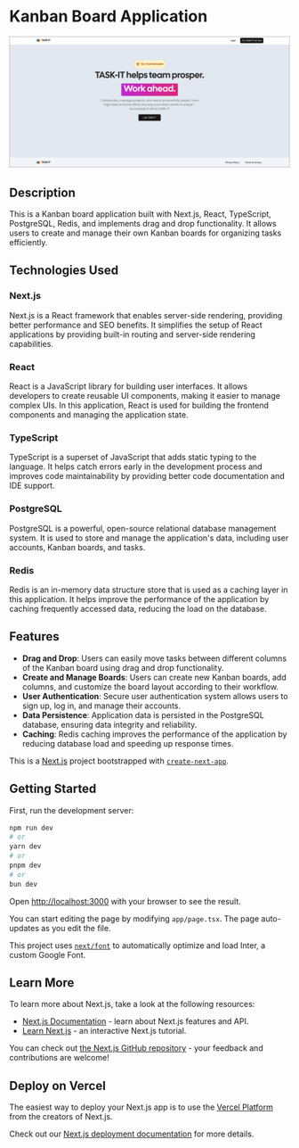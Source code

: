 # Kanban Board Application

![Kanban Board Application](screenshots/task-it-landing-page.png)

## Description

This is a Kanban board application built with Next.js, React, TypeScript, PostgreSQL, Redis, and implements drag and drop functionality. It allows users to create and manage their own Kanban boards for organizing tasks efficiently.

## Technologies Used

### Next.js

Next.js is a React framework that enables server-side rendering, providing better performance and SEO benefits. It simplifies the setup of React applications by providing built-in routing and server-side rendering capabilities.

### React

React is a JavaScript library for building user interfaces. It allows developers to create reusable UI components, making it easier to manage complex UIs. In this application, React is used for building the frontend components and managing the application state.

### TypeScript

TypeScript is a superset of JavaScript that adds static typing to the language. It helps catch errors early in the development process and improves code maintainability by providing better code documentation and IDE support.

### PostgreSQL

PostgreSQL is a powerful, open-source relational database management system. It is used to store and manage the application's data, including user accounts, Kanban boards, and tasks.

### Redis

Redis is an in-memory data structure store that is used as a caching layer in this application. It helps improve the performance of the application by caching frequently accessed data, reducing the load on the database.

## Features

- **Drag and Drop**: Users can easily move tasks between different columns of the Kanban board using drag and drop functionality.
- **Create and Manage Boards**: Users can create new Kanban boards, add columns, and customize the board layout according to their workflow.
- **User Authentication**: Secure user authentication system allows users to sign up, log in, and manage their accounts.
- **Data Persistence**: Application data is persisted in the PostgreSQL database, ensuring data integrity and reliability.
- **Caching**: Redis caching improves the performance of the application by reducing database load and speeding up response times.

This is a [Next.js](https://nextjs.org/) project bootstrapped with [`create-next-app`](https://github.com/vercel/next.js/tree/canary/packages/create-next-app).

## Getting Started

First, run the development server:

```bash
npm run dev
# or
yarn dev
# or
pnpm dev
# or
bun dev
```

Open [http://localhost:3000](http://localhost:3000) with your browser to see the result.

You can start editing the page by modifying `app/page.tsx`. The page auto-updates as you edit the file.

This project uses [`next/font`](https://nextjs.org/docs/basic-features/font-optimization) to automatically optimize and load Inter, a custom Google Font.

## Learn More

To learn more about Next.js, take a look at the following resources:

- [Next.js Documentation](https://nextjs.org/docs) - learn about Next.js features and API.
- [Learn Next.js](https://nextjs.org/learn) - an interactive Next.js tutorial.

You can check out [the Next.js GitHub repository](https://github.com/vercel/next.js/) - your feedback and contributions are welcome!

## Deploy on Vercel

The easiest way to deploy your Next.js app is to use the [Vercel Platform](https://vercel.com/new?utm_medium=default-template&filter=next.js&utm_source=create-next-app&utm_campaign=create-next-app-readme) from the creators of Next.js.

Check out our [Next.js deployment documentation](https://nextjs.org/docs/deployment) for more details.
